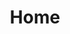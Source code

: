---
title: Home
home: true
heroText: 前端·积累·成长
tagline: 路漫漫其修远兮，吾将上下而求索
actionText: 开始 →
heroImage: /vuepress-blog-logo.png
actionLink: /frontEnd/
features:
- 
    title: 大前端
    details: 大前端工程师，终将搞定所有端上的开发。
- 
    title: node
    details: Node.js已经成为后端开发最流行的框架之一，也是前端工程师必备的技能点。
- 
    title: offer之道
    details: 面试除了需要过硬的知识储备，技巧也是成功的关键。
footer: 成就，源于一点一滴的积累 —— 六小芒
---